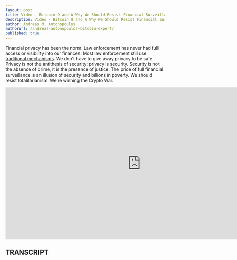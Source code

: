 ```yaml
---
layout: post
title: Video - Bitcoin Q and A Why We Should Resist Financial Surveillance
description: Video - Bitcoin Q and A Why We Should Resist Financial Surveillance
author: Andreas M. Antonopoulos
authorurl: /andreas-antonopoulos-bitcoin-expert/
published: true
---
```


<p> Financial privacy has been the norm. Law enforcement has never had full access or visibility into our finances. Most law enforcement still use <a href="/coinbase-announced-passing-on-on-chain-fees-to-customers/">traditional mechanisms</a>. We don't have to give away privacy to be safe. Privacy is not the antithesis of security; privacy is security. Security is not the absence of crime, it is the presence of justice. The price of full financial surveillance is an illusion of security and billions in poverty. We should resist totalitarianism. We're winning the Crypto War.</p>

<center><iframe width="854" height="480" src="https://www.youtube.com/embed/KBFedmrDTQw?list=PLPQwGV1aLnTsHvzevl9BAUlfsfwFfU7aP" frameborder="0" allowfullscreen></iframe></center>

<h2>TRANSCRIPT</h2>
